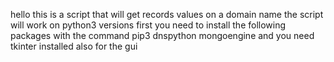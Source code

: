 hello this is a script that will get records values on a domain name
the script will work on python3 versions
first you need to install the following packages with the command pip3
dnspython
mongoengine
and you need tkinter installed also for the gui

